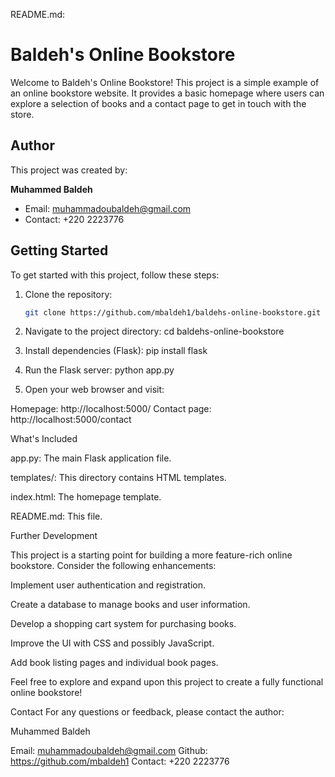 README.md:

# Baldeh's Online Bookstore

Welcome to Baldeh's Online Bookstore! This project is a simple example of an online bookstore website. It provides a basic homepage where users can explore a selection of books and a contact page to get in touch with the store.

## Author

This project was created by:

**Muhammed Baldeh**
- Email: muhammadoubaldeh@gmail.com
- Contact: +220 2223776

## Getting Started

To get started with this project, follow these steps:

1. Clone the repository:
   ```bash
   git clone https://github.com/mbaldeh1/baldehs-online-bookstore.git


1. Navigate to the project directory:
cd baldehs-online-bookstore

2. Install dependencies (Flask):
pip install flask

3. Run the Flask server:
python app.py

4. Open your web browser and visit:

Homepage: http://localhost:5000/
Contact page: http://localhost:5000/contact

What's Included

app.py: The main Flask application file.

templates/: This directory contains HTML templates.

index.html: The homepage template.

README.md: This file.

Further Development

This project is a starting point for building a more feature-rich online bookstore. Consider the following enhancements:

Implement user authentication and registration.

Create a database to manage books and user information.

Develop a shopping cart system for purchasing books.

Improve the UI with CSS and possibly JavaScript.

Add book listing pages and individual book pages.

Feel free to explore and expand upon this project to create a fully functional online bookstore!

Contact
For any questions or feedback, please contact the author:

Muhammed Baldeh

Email: muhammadoubaldeh@gmail.com
Github: https://github.com/mbaldeh1
Contact: +220 2223776


